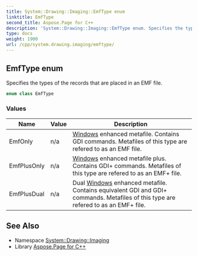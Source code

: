 ```yaml
---
title: System::Drawing::Imaging::EmfType enum
linktitle: EmfType
second_title: Aspose.Page for C++
description: 'System::Drawing::Imaging::EmfType enum. Specifies the types of the records that are placed in an EMF file in C++.'
type: docs
weight: 1900
url: /cpp/system.drawing.imaging/emftype/
---
```

## EmfType enum


Specifies the types of the records that are placed in an EMF file.

```cpp
enum class EmfType
```

### Values

| Name | Value | Description |
| --- | --- | --- |
| EmfOnly | n/a | [Windows](../../system.windows/) enhanced metafile. Contains GDI commands. Metafiles of this type are refered to as an EMF file. |
| EmfPlusOnly | n/a | [Windows](../../system.windows/) enhanced metafile plus. Contains GDI+ commands. Metafiles of this type are refered to as an EMF+ file. |
| EmfPlusDual | n/a | Dual [Windows](../../system.windows/) enhanced metafile. Contains equivalent GDI and GDI+ commands. Metafiles of this type are refered to as an EMF+ file. |

## See Also

* Namespace [System::Drawing::Imaging](../)
* Library [Aspose.Page for C++](../../)
